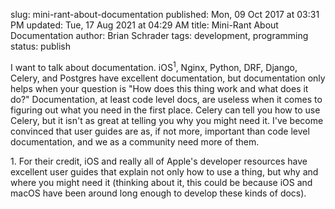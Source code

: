 slug: mini-rant-about-documentation
published: Mon, 09 Oct 2017 at 03:31 PM
updated: Tue, 17 Aug 2021 at 04:29 AM
title: Mini-Rant About Documentation
author: Brian Schrader
tags: development, programming
status: publish


I want to talk about documentation. iOS<sup>1</sup>, Nginx, Python, DRF, Django, Celery, and Postgres have excellent documentation, but documentation only helps when your question is "How does this thing work and what does it do?" Documentation, at least code level docs, are useless when it comes to figuring out what you need in the first place. Celery can tell you how to use Celery, but it isn't as great at telling you why you might need it. I've become convinced that user guides are as, if not more, important than code level documentation, and we as a community need more of them.


<div class="footnote">
1. For their credit, iOS and really all of Apple's developer resources have excellent user guides that explain not only how to use a thing, but why and where you might need it (thinking about it, this could be because iOS and macOS have been around long enough to develop these kinds of docs).
</div>
